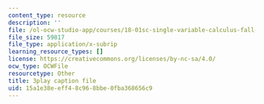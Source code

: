 ```yaml
---
content_type: resource
description: ''
file: /ol-ocw-studio-app/courses/18-01sc-single-variable-calculus-fall-2010/15a1e38eeff48c968bbe0fba368656c9_wOHrNt9ScYs.srt
file_size: 59817
file_type: application/x-subrip
learning_resource_types: []
license: https://creativecommons.org/licenses/by-nc-sa/4.0/
ocw_type: OCWFile
resourcetype: Other
title: 3play caption file
uid: 15a1e38e-eff4-8c96-8bbe-0fba368656c9
---
```

